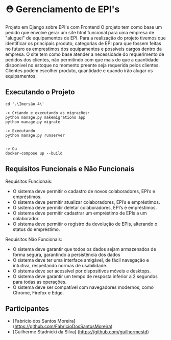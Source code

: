 # ⛑ Gerenciamento de EPI's
 
Projeto em Django sobre EPI's com Frontend 
O projeto tem como base um pedido que envolve gerar um site html funcional para uma empresa de "aluguel" de equipamentos de EPI. 
Para a realização do projeto tivemos que identificar os principais produto, categorias de EPI para que fossem feitas no futuro os emprestimos dos equipamentos e possiveis cargos dentro da empresa. 
O site tem como base atender a necessidade do requerimento de pedidos dos clientes, não permitindo com que mais do que a quantidade disponivel no estoque no momento preente seja requerida pelos clientes. Clientes podem escolher produto, quantidade e quando irão alugar os equipamentos. 


## Executando o Projeto

```shell
cd '.\Imersão 4\'

-> Criando e executando as migrações:
python manage.py makemigrations app
python manage.py migrate

-> Executando
python manage.py runserver


-> Ou
docker-compose up --build
```

## Requisitos Funcionais e Não Funcionais

Requisitos Funcionais:
- O sistema deve permitir o cadastro de novos colaboradores, EPI’s e empréstimos.
- O sistema deve permitir atualizar colaboradores, EPI’s e empréstimos.
- O sistema deve permitir deletar colaboradores, EPI’s e empréstimos.
- O sistema deve permitir cadastrar um empréstimo de EPIs a um colaborador.
- O sistema deve permitir o registro da devolução de EPIs, alterando o status do empréstimo.

Requisitos Não Funcionais:
- O sistema deve garantir que todos os dados sejam armazenados de forma segura, garantindo a persistência dos dados
- O sistema deve ter uma interface amigável, de fácil navegação e intuitiva, respeitando normas de usabilidade.
- O sistema deve ser acessível por dispositivos móveis e desktops.
- O sistema deve garantir um tempo de resposta inferior a 2 segundos para todas as operações.
- O sistema deve ser compatível com navegadores modernos, como Chrome, Firefox e Edge.


## Participantes

- [Fabrício dos Santos Moreira] (https://github.com/FabricioDosSantosMoreira)
- [Guilherme Stadnicki da Silva] (https://github.com/guilhermestd)
